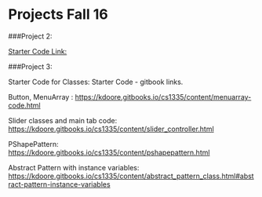 # Projects Fall 16

###Project 2:

[Starter Code Link:](https://utdallas.box.com/v/Project2-StarterCode) 


###Project 3:


Starter Code for Classes:  Starter Code - gitbook links.


Button, MenuArray : https://kdoore.gitbooks.io/cs1335/content/menuarray-code.html

Slider classes and main tab code: https://kdoore.gitbooks.io/cs1335/content/slider_controller.html

 PShapePattern: https://kdoore.gitbooks.io/cs1335/content/pshapepattern.html

Abstract Pattern with instance variables: https://kdoore.gitbooks.io/cs1335/content/abstract_pattern_class.html#abstract-pattern-instance-variables


